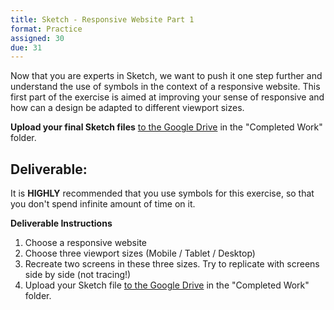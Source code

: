 ```yaml
---
title: Sketch - Responsive Website Part 1
format: Practice
assigned: 30
due: 31
---
```


Now that you are experts in Sketch, we want to push it one step further and understand the use of symbols in the context of a responsive website. This first part of the exercise is aimed at improving your sense of responsive and how can a design be adapted to different viewport sizes.  

 **Upload your final Sketch files** [to the Google Drive](https://drive.google.com/drive/folders/1ot3UZ30C5nak-KOUujMrGOz8XWagEW3X) in the "Completed Work" folder.


Deliverable:
-----------------------------------------

It is **HIGHLY** recommended that you use symbols for this exercise, so that you don't spend infinite amount of time on it.


**Deliverable Instructions**
1. Choose a responsive website
2. Choose three viewport sizes (Mobile / Tablet / Desktop)
3. Recreate two screens in these three sizes. Try to replicate with screens side by side (not tracing!)
4. Upload your Sketch file [to the Google Drive](https://drive.google.com/drive/folders/1ot3UZ30C5nak-KOUujMrGOz8XWagEW3X) in the "Completed Work" folder.
